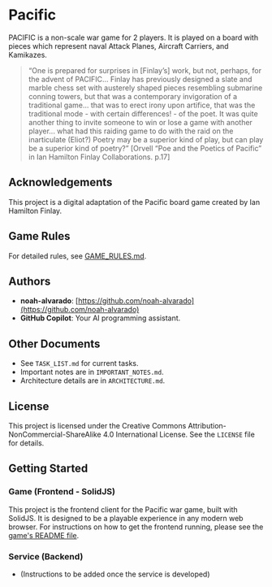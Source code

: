 # Pacific

PACIFIC is a non-scale war game for 2 players. It is played on a board with pieces which represent naval Attack Planes, Aircraft Carriers, and Kamikazes.

> “One is prepared for surprises in [Finlay’s] work, but not, perhaps, for the advent of PACIFIC... Finlay has previously designed a slate and marble chess set with austerely shaped pieces resembling submarine conning towers, but that was a contemporary invigoration of a traditional game... that was to erect irony upon artifice, that was the traditional mode - with certain differences! - of the poet. It was quite another thing to invite someone to win or lose a game with another player... what had this raiding game to do with the raid on the inarticulate (Eliot?) Poetry may be a superior kind of play, but can play be a superior kind of poetry?” [Orvell “Poe and the Poetics of Pacific” in Ian Hamilton Finlay Collaborations. p.17]

## Acknowledgements

This project is a digital adaptation of the Pacific board game created by Ian Hamilton Finlay.

## Game Rules

For detailed rules, see [GAME_RULES.md](GAME_RULES.md).

## Authors

- **noah-alvarado**: [https://github.com/noah-alvarado](https://github.com/noah-alvarado)
- **GitHub Copilot**: Your AI programming assistant.

## Other Documents

- See `TASK_LIST.md` for current tasks.
- Important notes are in `IMPORTANT_NOTES.md`.
- Architecture details are in `ARCHITECTURE.md`.

## License

This project is licensed under the Creative Commons Attribution-NonCommercial-ShareAlike 4.0 International License. See the `LICENSE` file for details.

## Getting Started

### Game (Frontend - SolidJS)

This project is the frontend client for the Pacific war game, built with SolidJS. It is designed to be a playable experience in any modern web browser. For instructions on how to get the frontend running, please see the [game's README file](game/README.md).

### Service (Backend)

- (Instructions to be added once the service is developed)
